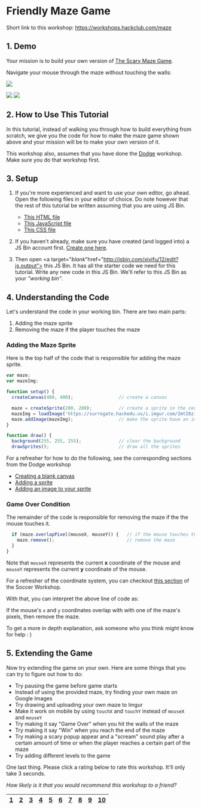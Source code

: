 # Friendly Maze Game

Short link to this workshop: https://workshops.hackclub.com/maze

## 1. Demo

Your mission is to build your own version of [The Scary Maze Game](http://www.playscarymazegame.net/play-scary-maze-game/).

Navigate your mouse through the maze without touching the walls:

![](img/demo.gif)

[![](img/bttn_play_now.png)][demo_output]
[![](img/bttn_view_code.png)][demo]

[demo]: https://jsbin.com/gist/58278dcbe1d720678fec17561a112be7
[demo_output]: https://jsbin.com/gist/58278dcbe1d720678fec17561a112be7

## 2. How to Use This Tutorial

In this tutorial, instead of walking you through how to build everything from scratch, we give you the code for how to make the maze game shown above and your mission will be to make your own version of it.

This workshop also, assumes that you have done the [Dodge](../dodge/) workshop. Make sure you do that workshop first.

## 3. Setup

1. If you're more experienced and want to use your own editor, go ahead. Open the following files in your editor of choice. Do note however that the rest of this tutorial be written assuming that you are using JS Bin.

    - [This HTML file](examples/demo/index.html)
    - [This JavaScript file](examples/demo/main.js)
    - [This CSS file](examples/demo/style.css)

2. If you haven't already, make sure you have created (and logged into) a JS Bin account first. <a href="https://jsbin.com/register" target="_blank_">Create one here</a>.
3. Then open <a target="_blank_"href="http://jsbin.com/xivifu/12/edit?js,output"> this JS Bin</a>. It has all the starter code we need for this tutorial. Write any new code in this JS Bin. We'll refer to this JS Bin as your _"working bin"_.

## 4. Understanding the Code

Let's understand the code in your working bin. There are two main parts:

1. Adding the maze sprite
2. Removing the maze if the player touches the maze

### Adding the Maze Sprite

Here is the top half of the code that is responsible for adding the maze sprite.

```js
var maze;
var mazeImg;

function setup() {
  createCanvas(400, 400);                 // create a canvas

  maze = createSprite(200, 200);          // create a sprite in the center
  mazeImg = loadImage('https://surrogate.hackedu.us/i.imgur.com/ImtI8zi.png');    // load an image
  maze.addImage(mazeImg);                 // make the sprite have an image
}

function draw() {
  background(255, 255, 255);              // clear the background
  drawSprites();                          // draw all the sprites
```

For a refresher for how to do the following, see the corresponding sections from the Dodge workshop

- [Creating a blank canvas](https://github.com/hackclub/hackclub/blob/master/workshops/dodge/blank_canvas.md)
- [Adding a sprite](https://github.com/hackclub/hackclub/blob/master/workshops/dodge/add_player_sprite.md)
- [Adding an image to your sprite](https://github.com/hackclub/hackclub/blob/master/workshops/dodge/player_image.md)

### Game Over Condition

The remainder of the code is responsible for removing the maze if the the mouse touches it.

```js
  if (maze.overlapPixel(mouseX, mouseY)) {   // if the mouse touches the image
    maze.remove();                           // remove the maze
  }
}
```

Note that `mouseX` represents the current **x** coordinate of the mouse and `mouseY` represents the current **y** coordinate of the mouse.

For a refresher of the coordinate system, you can checkout <a href="https://github.com/hackclub/hackclub/blob/master/workshops/soccer/add_player_sprite.md#understanding-the-coordinate-system" target="_blank"> this section</a> of the Soccer Workshop.

With that, you can interpret the above line of code as:

If the mouse's `x` and `y` coordinates overlap with with one of the maze's pixels, then remove the maze.

To get a more in depth explanation, ask someone who you think might know for help : )

## 5. Extending the Game

Now try extending the game on your own. Here are some things that you can try to figure out how to do:

- Try pausing the game before game starts
- Instead of using the provided maze, try finding your own maze on Google Images
- Try drawing and uploading your own maze to Imgur
- Make it work on mobile by using `touchX` and `touchY` instead of `mouseX` and `mouseY`
- Try making it say "Game Over" when you hit the walls of the maze
- Try making it say "Win" when you reach the end of the maze
- Try making a scary popup appear and a "scream" sound play after a certain amount of time or when the player reaches a certain part of the maze
- Try adding different levels to the game

One last thing. Please click a rating below to rate this workshop. It'll only take 3 seconds.

_How likely is it that you would recommend this workshop to a friend?_

| [1][r1] | [2][r2] | [3][r3] | [4][r4] | [5][r5] | [6][r6] | [7][r7] | [8][r8] | [9][r9] | [10][r10] |
| ------- | ------- | ------- | ------- | ------- | ------- | ------- | ------- | ------- | --------- |

[r1]: https://feedback-redir.hackclub.com/1xPK4BbSJ3Q4iouohj0V9511rqD4a9Sf1JSebGcD4qmU?ip=entry.78173348&rfield=entry.559841237&r=1
[r2]: https://feedback-redir.hackclub.com/1xPK4BbSJ3Q4iouohj0V9511rqD4a9Sf1JSebGcD4qmU?ip=entry.78173348&rfield=entry.559841237&r=2
[r3]: https://feedback-redir.hackclub.com/1xPK4BbSJ3Q4iouohj0V9511rqD4a9Sf1JSebGcD4qmU?ip=entry.78173348&rfield=entry.559841237&r=3
[r4]: https://feedback-redir.hackclub.com/1xPK4BbSJ3Q4iouohj0V9511rqD4a9Sf1JSebGcD4qmU?ip=entry.78173348&rfield=entry.559841237&r=4
[r5]: https://feedback-redir.hackclub.com/1xPK4BbSJ3Q4iouohj0V9511rqD4a9Sf1JSebGcD4qmU?ip=entry.78173348&rfield=entry.559841237&r=5
[r6]: https://feedback-redir.hackclub.com/1xPK4BbSJ3Q4iouohj0V9511rqD4a9Sf1JSebGcD4qmU?ip=entry.78173348&rfield=entry.559841237&r=6
[r7]: https://feedback-redir.hackclub.com/1xPK4BbSJ3Q4iouohj0V9511rqD4a9Sf1JSebGcD4qmU?ip=entry.78173348&rfield=entry.559841237&r=7
[r8]: https://feedback-redir.hackclub.com/1xPK4BbSJ3Q4iouohj0V9511rqD4a9Sf1JSebGcD4qmU?ip=entry.78173348&rfield=entry.559841237&r=8
[r9]: https://feedback-redir.hackclub.com/1xPK4BbSJ3Q4iouohj0V9511rqD4a9Sf1JSebGcD4qmU?ip=entry.78173348&rfield=entry.559841237&r=9
[r10]: https://feedback-redir.hackclub.com/1xPK4BbSJ3Q4iouohj0V9511rqD4a9Sf1JSebGcD4qmU?ip=entry.78173348&rfield=entry.559841237&r=10
